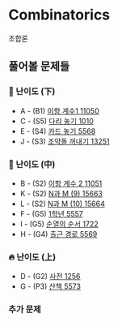 # Combinatorics
조합론

## 풀어볼 문제들

### :watermelon: 난이도 (下)
+ A - (B1) [이항 계수1 11050](https://www.acmicpc.net/problem/11050)
+ C - (S5) [다리 놓기 1010](https://www.acmicpc.net/problem/1010)   
+ E - (S4) [카드 놓기 5568](https://www.acmicpc.net/problem/5568) 
+ J - (S3) [조약돌 꺼내기 13251](https://www.acmicpc.net/problem/13251)

### :evergreen_tree: 난이도 (中)
+ B - (S2) [이항 계수 2 11051](https://www.acmicpc.net/problem/11051)   
+ K - (S2) [N과 M (9) 15663](https://www.acmicpc.net/problem/15663)
+ L - (S2) [N과 M (10) 15664](https://www.acmicpc.net/problem/15664)
+ F - (G5) [1학년 5557](https://www.acmicpc.net/problem/5557)
+ I - (G5) [순열의 순서 1722](https://www.acmicpc.net/problem/1722)
+ H - (G4) [출근 경로 5569](https://www.acmicpc.net/problem/5569)

### :fire: 난이도 (上)
+ D - (G2) [사전 1256](https://www.acmicpc.net/problem/1256)   
+ G - (P3) [산책	5573](https://www.acmicpc.net/problem/5573)

### 추가 문제

